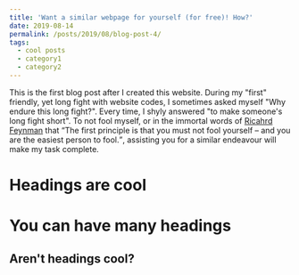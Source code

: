 ```yaml
---
title: 'Want a similar webpage for yourself (for free)! How?'
date: 2019-08-14
permalink: /posts/2019/08/blog-post-4/
tags:
  - cool posts
  - category1
  - category2
---
```


This is the first blog post after I created this website. During my "first" friendly, yet long fight with website codes, I sometimes asked myself "Why endure this long fight?". Every time, I shyly answered "to make someone's long fight short". To not fool myself, or in the immortal words of [Ricahrd Feynman](https://en.wikipedia.org/wiki/Richard_Feynman) that <q>The first principle is that you must not fool yourself – and you are the easiest person to fool.</q>, assisting you for a similar endeavour will make my task complete. 

Headings are cool
======

You can have many headings
======

Aren't headings cool?
------
